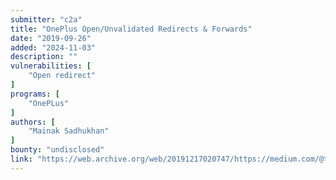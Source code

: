 ```yaml
---
submitter: "c2a"
title: "OnePlus Open/Unvalidated Redirects & Forwards"
date: "2019-09-26"
added: "2024-11-03"
description: ""
vulnerabilities: [
    "Open redirect"
]
programs: [
    "OnePLus"
]
authors: [
    "Mainak Sadhukhan"
]
bounty: "undisclosed"
link: "https://web.archive.org/web/20191217020747/https://medium.com/@tech96bot/oneplus-open-unvalidated-redirects-forwards-234185215f33"
---
```




